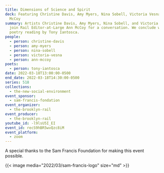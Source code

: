 ```yaml
---
title: Dimensions of Science and Spirit
deck: Featuring Christine Davis, Amy Myers, Nina Sobell, Victoria Vesna, and Ann
  McCoy
summary: Artists Christine Davis, Amy Myers, Nina Sobell, and Victoria Vesna
  join Rail Editor-at-Large Ann McCoy for a conversation. We conclude with a
  poetry reading by Tony Iantosca.
people:
  - person: christine-davis
  - person: amy-myers
  - person: nina-sobell
  - person: victoria-vesna
  - person: ann-mccoy
poets:
  - person: tony-iantosca
date: 2022-03-18T13:00:00-0500
end_date: 2022-03-18T14:30:00-0500
series: 518
collections:
  - the-new-social-environment
event_sponsor:
  - sam-francis-fondation
event_organizer:
  - the-brooklyn-rail
event_producer:
  - the-brooklyn-rail
youtube_id: -l9lsU5I_EI
event_id: recS9hBR5wvQzc8iM
event_platform:
  - zoom
---
```

A special thanks to the Sam Francis Foundation for making this event possible.

{{< image media="2022/03/sam-francis-logo" size="md" >}}
